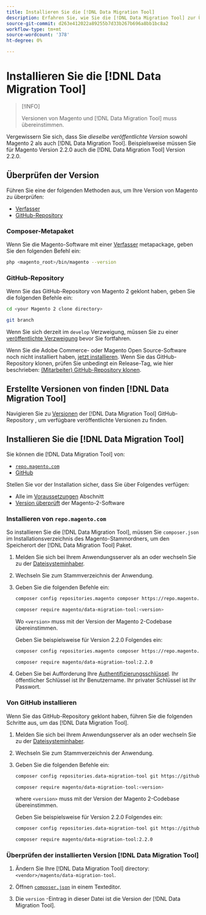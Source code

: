 ```yaml
---
title: Installieren Sie die [!DNL Data Migration Tool]
description: Erfahren Sie, wie Sie die [!DNL Data Migration Tool] zur Übertragung von Daten zwischen Magento 1 und Magento 2.
source-git-commit: d263e412022a89255b7d33b267b696a8bb1bc8a2
workflow-type: tm+mt
source-wordcount: '378'
ht-degree: 0%

---
```



# Installieren Sie die [!DNL Data Migration Tool]

>[!INFO]
>
>Versionen von Magento und [!DNL Data Migration Tool] muss übereinstimmen.


Vergewissern Sie sich, dass Sie *dieselbe veröffentlichte Version* sowohl Magento 2 als auch [!DNL Data Migration Tool]. Beispielsweise müssen Sie für Magento Version 2.2.0 auch die [!DNL Data Migration Tool] Version 2.2.0.

## Überprüfen der Version

Führen Sie eine der folgenden Methoden aus, um Ihre Version von Magento zu überprüfen:

- [Verfasser](#composer-metapackage)
- [GitHub-Repository](#github-repository)

### Composer-Metapaket

Wenn Sie die Magento-Software mit einer [Verfasser](https://glossary.magento.com/composer) metapackage, geben Sie den folgenden Befehl ein:

```bash
php <magento_root>/bin/magento --version
```

### GitHub-Repository

Wenn Sie das GitHub-Repository von Magento 2 geklont haben, geben Sie die folgenden Befehle ein:

```bash
cd <your Magento 2 clone directory>
```

```bash
git branch
```

Wenn Sie sich derzeit im `develop` Verzweigung, müssen Sie zu einer [veröffentlichte Verzweigung](https://developer.adobe.com/commerce/contributor/guides/install/change-version/) bevor Sie fortfahren.

Wenn Sie die Adobe Commerce- oder Magento Open Source-Software noch nicht installiert haben, [jetzt installieren](../../installation/prerequisites/commerce.md).
Wenn Sie das GitHub-Repository klonen, prüfen Sie unbedingt ein Release-Tag, wie hier beschrieben: [(Mitarbeiter) GitHub-Repository klonen](https://developer.adobe.com/commerce/contributor/guides/install/clone-repository/).

## Erstellte Versionen von finden [!DNL Data Migration Tool]

Navigieren Sie zu [Versionen](https://github.com/magento/data-migration-tool/releases) der [!DNL Data Migration Tool] GitHub-Repository , um verfügbare veröffentlichte Versionen zu finden.

## Installieren Sie die [!DNL Data Migration Tool]

Sie können die [!DNL Data Migration Tool] von:

- [`repo.magento.com`](#install-from-repomagentocom)
- [GitHub](#install-from-github)

Stellen Sie vor der Installation sicher, dass Sie über Folgendes verfügen:

- Alle im [Voraussetzungen](prerequisites.md) Abschnitt
- [Version überprüft](install.md#check-your-version) der Magento-2-Software

### Installieren von `repo.magento.com`

So installieren Sie die [!DNL Data Migration Tool], müssen Sie `composer.json` im Installationsverzeichnis des Magento-Stammordners, um den Speicherort der [!DNL Data Migration Tool] Paket.

1. Melden Sie sich bei Ihrem Anwendungsserver als an oder wechseln Sie zu der [Dateisysteminhaber](../../installation/prerequisites/file-system/overview.md).
1. Wechseln Sie zum Stammverzeichnis der Anwendung.
1. Geben Sie die folgenden Befehle ein:

   ```bash
   composer config repositories.magento composer https://repo.magento.com
   ```

   ```bash
   composer require magento/data-migration-tool:<version>
   ```

   Wo `<version>` muss mit der Version der Magento 2-Codebase übereinstimmen.

   Geben Sie beispielsweise für Version 2.2.0 Folgendes ein:

   ```bash
   composer config repositories.magento composer https://repo.magento.com
   ```

   ```bash
   composer require magento/data-migration-tool:2.2.0
   ```

1. Geben Sie bei Aufforderung Ihre [Authentifizierungsschlüssel](../../installation/prerequisites/authentication-keys.md). Ihr öffentlicher Schlüssel ist Ihr Benutzername. Ihr privater Schlüssel ist Ihr Passwort.

### Von GitHub installieren

Wenn Sie das GitHub-Repository geklont haben, führen Sie die folgenden Schritte aus, um das [!DNL Data Migration Tool].

1. Melden Sie sich bei Ihrem Anwendungsserver als an oder wechseln Sie zu der [Dateisysteminhaber](../../installation/prerequisites/file-system/overview.md).
1. Wechseln Sie zum Stammverzeichnis der Anwendung.
1. Geben Sie die folgenden Befehle ein:

   ```bash
   composer config repositories.data-migration-tool git https://github.com/magento/data-migration-tool
   ```

   ```bash
   composer require magento/data-migration-tool:<version>
   ```

   where `<version>` muss mit der Version der Magento 2-Codebase übereinstimmen.

   Geben Sie beispielsweise für Version 2.2.0 Folgendes ein:

   ```bash
   composer config repositories.data-migration-tool git https://github.com/magento/data-migration-tool
   ```

   ```bash
   composer require magento/data-migration-tool:2.2.0
   ```

### Überprüfen der installierten Version [!DNL Data Migration Tool]

1. Ändern Sie Ihre [!DNL Data Migration Tool] directory: `<vendor>/magento/data-migration-tool`.

1. Öffnen [`composer.json`](https://github.com/magento/data-migration-tool/blob/2.4/composer.json) in einem Texteditor.

1. Die `version` -Eintrag in dieser Datei ist die Version der [!DNL Data Migration Tool].
